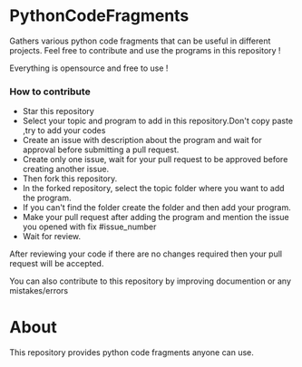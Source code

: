 # PythonCodeFragments
Gathers various python code fragments that can be useful in different projects.
Feel free to contribute and use the programs in this repository !

Everything is opensource and free to use !



### How to contribute <br>

* Star this repository
* Select your topic and program to add in this repository.Don't copy paste ,try to add your codes
* Create an issue with description about the program and wait for approval before submitting a pull request.
* Create only one issue, wait for your pull request to be approved before creating another issue.
* Then fork this repository.
* In the forked repository, select the topic folder where you want to add the program.
* If you can't find the folder create the folder and then add your program.
* Make your pull request after adding the program and mention the issue you opened with fix #issue_number
* Wait for review.

After reviewing your code if there are no changes required then your pull request will be accepted.<br>

You can also contribute to this repository by improving documention or any mistakes/errors <br>

# About
This repository provides python code fragments anyone can use.
